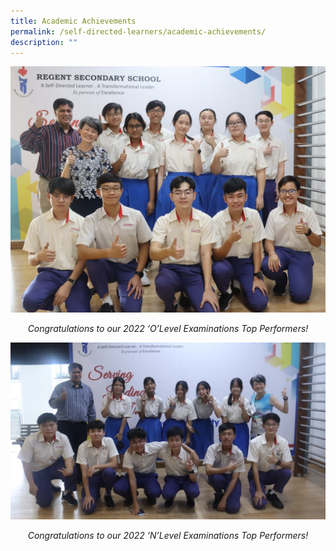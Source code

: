 ```yaml
---
title: Academic Achievements
permalink: /self-directed-learners/academic-achievements/
description: ""
---
```

![](/images/Academic%20Achievements/2022%20O%20Level%20Top%20Performers.jpeg)
<center><i>Congratulations to our 2022 ‘O’Level Examinations Top Performers!</i></center>

![](/images/Academic%20Achievements/2022%20N%20Level%20Top%20Performers.jpeg)

<center><i>Congratulations to our 2022 ‘N’Level Examinations Top Performers!</i></center>